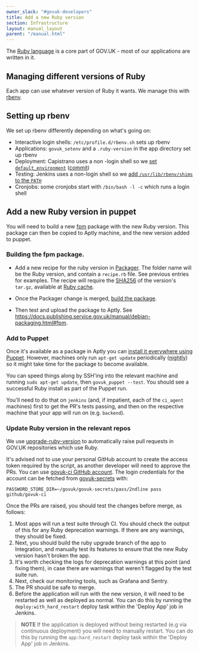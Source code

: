 ```yaml
---
owner_slack: "#govuk-developers"
title: Add a new Ruby version
section: Infrastructure
layout: manual_layout
parent: "/manual.html"
---
```


The [Ruby language](https://www.ruby-lang.org/en/) is a core part of GOV.UK - most of our applications are written in it.

## Managing different versions of Ruby

Each app can use whatever version of Ruby it wants. We manage this with
[rbenv](https://github.com/rbenv/rbenv).

## Setting up rbenv

We set up rbenv differently depending on what's going on:

- Interactive login shells: `/etc/profile.d/rbenv.sh` sets up rbenv
- Applications: `govuk_setenv` and a `.ruby-version` in the app directory set up rbenv
- Deployment: Capistrano uses a non -login shell so we [set `default_environment`][cap_deploy]
  ([commit][cap_deploy_commit])
- Testing: Jenkins uses a non-login shell so we [add `/usr/lib/rbenv/shims` to the `PATH`][rbenv_path]
- Cronjobs: some cronjobs start with `/bin/bash -l -c` which runs a login shell

[cap_deploy]: https://github.com/alphagov/govuk-app-deployment/blob/master/recipes/ruby.rb#L4
[cap_deploy_commit]: https://github.com/alphagov/alphagov-deployment/commit/b6404e33c354ef63f01c13b202ce0cf2ed2975fc
[rbenv_path]: https://github.com/alphagov/govuk-secrets/blob/master/puppet/hieradata/integration_credentials.yaml

## Add a new Ruby version in puppet

You will need to build a new [fpm](debian-packaging.html#fpm) package with the new Ruby version.
This package can then be copied to Aptly machine, and the new version added to puppet.

### Building the fpm package.

- Add a new recipe for the ruby version in [Packager][packager].
  The folder name will be the Ruby version, and contain a `recipe.rb` file. See previous entries for examples.
  The recipe will require the [SHA256][sha256_checksum] of the version's `tar.gz`, available at [Ruby cache][ruby_cache].

- Once the Packager change is merged, [build the package][jenkins].

- Then test and upload the package to Aptly. See <https://docs.publishing.service.gov.uk/manual/debian-packaging.html#fpm>.

### Add to Puppet

Once it's available as a package in Aptly you can [install it everywhere using Puppet][puppet_rbenv_all].
However, machines only run `apt-get update` periodically ([nightly](https://docs.publishing.service.gov.uk/manual/alerts/security-updates.html))
so it might take time for the package to become available.

You can speed things along by SSH'ing into the relevant machine and running `sudo apt-get update`,
then `govuk_puppet --test`. You should see a successful Ruby install as part of the Puppet run.

You'll need to do that on `jenkins` (and, if impatient, each of the `ci_agent` machines) first to get the PR's tests passing,
and then on the respective machine that your app will run on (e.g. `backend`).

### Update Ruby version in the relevant repos

We use [upgrade-ruby-version][] to automatically raise pull requests in GOV.UK repositories which use Ruby.

It's advised not to use your personal GitHub account to create the access token required by the script, as another developer will need to approve the PRs. You can use [govuk-ci GitHub account](https://github.com/govuk-ci). The login credentials for the account can be fetched from [govuk-secrets](https://github.com/alphagov/govuk-secrets/tree/main/pass) with:

```
PASSWORD_STORE_DIR=~/govuk/govuk-secrets/pass/2ndline pass github/govuk-ci
```

Once the PRs are raised, you should test the changes before merge, as follows:

1. Most apps will run a test suite through CI. You should check the output of this for any Ruby deprecation warnings. If there are any warnings, they should be fixed.
1. Next, you should build the ruby upgrade branch of the app to Integration, and manually test its features to ensure that the new Ruby version hasn't broken the app.
1. It's worth checking the logs for deprecation warnings at this point (and fixing them), in case there are warnings that weren't flagged by the test suite run.
1. Next, check our monitoring tools, such as Grafana and Sentry.
1. The PR should be safe to merge.
1. Before the application will run with the new version, it will need to be restarted as well as deployed as normal. You can do this by running the `deploy:with_hard_restart` deploy task within the 'Deploy App' job in Jenkins.

> **NOTE** If the application is deployed without being restarted (e.g via continuous deployment) you will need to manually restart. You can do this by running the `app:hard_restart` deploy task within the 'Deploy App' job in Jenkins.

[packager]: https://github.com/alphagov/packager/tree/master/fpm/recipes
[sha256_checksum]: https://emn178.github.io/online-tools/sha256_checksum.html
[ruby_cache]: https://cache.ruby-lang.org/pub/ruby/
[jenkins]: https://ci.integration.publishing.service.gov.uk/job/build_fpm_package
[puppet_rbenv_all]: https://github.com/alphagov/govuk-puppet/blob/master/modules/govuk_rbenv/manifests/all.pp
[upgrade-ruby-version]: https://github.com/alphagov/upgrade-ruby-version
